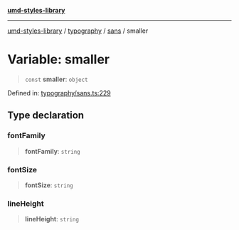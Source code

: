 [**umd-styles-library**](../../../../README.md)

***

[umd-styles-library](../../../../modules.md) / [typography](../../../README.md) / [sans](../README.md) / smaller

# Variable: smaller

> `const` **smaller**: `object`

Defined in: [typography/sans.ts:229](https://github.com/UMD-Digital/design-system/blob/2d95010ba8e3e1595ebab66599330577b600c5fb/packages/styles/source/typography/sans.ts#L229)

## Type declaration

### fontFamily

> **fontFamily**: `string`

### fontSize

> **fontSize**: `string`

### lineHeight

> **lineHeight**: `string`

